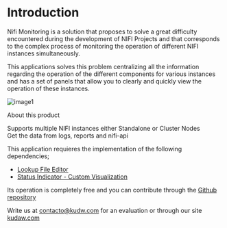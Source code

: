 # Introduction

Nifi Monitoring is a solution that proposes to solve a great difficulty encountered during the development of NIFI Projects and that corresponds to the complex process of monitoring the operation of different NIFI instances simultaneously.

This applications solves this problem centralizing all the information regarding the operation of the different components for various instances and has a set of panels that allow you to clearly and quickly view the operation of these instances.

![image1](/nifi-monitoring-splunk/assets/images/splunk/nifi_home.png)

About this product

Supports multiple NIFI instances either Standalone or Cluster Nodes  
Get the data from logs, reports and nifi-api

This application requieres the implementation of the following dependencies;

- [Lookup File Editor](https://splunkbase.splunk.com/app/1724/)
- [Status Indicator - Custom Visualization](https://splunkbase.splunk.com/app/3119/)

Its operation is completely free and you can contribute through the [Github repository](https://github.com/kudawdev/PRD-nifi-monitoring-splunk)

Write us at contacto@kudw.com for an evaluation or through our site [kudaw.com](https://www.kudaw.com/en/contact)
